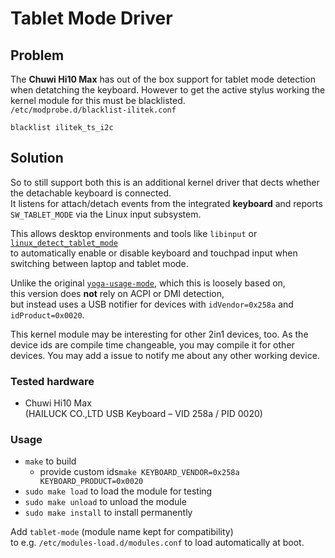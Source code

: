 # Tablet Mode Driver

## Problem
The **Chuwi Hi10 Max** has out of the box support for tablet mode detection when detatching the keyboard. 
However to get the active stylus working the kernel module for this must be blacklisted.  
`/etc/modprobe.d/blacklist-ilitek.conf`  
```
blacklist ilitek_ts_i2c
```

## Solution
So to still support both this is an additional kernel driver that dects whether the detachable keyboard is connected.  
It listens for attach/detach events from the integrated **keyboard** and reports `SW_TABLET_MODE` via the Linux input subsystem.  

This allows desktop environments and tools like `libinput` or  
[`linux_detect_tablet_mode`](https://github.com/alesguzik/linux_detect_tablet_mode)  
to automatically enable or disable keyboard and touchpad input when switching between laptop and tablet mode.

Unlike the original [`yoga-usage-mode`](https://github.com/lukas-w/yoga-usage-mode), which this is loosely based on,  
this version does **not** rely on ACPI or DMI detection,  
but instead uses a USB notifier for devices with `idVendor=0x258a` and `idProduct=0x0020`.

This kernel module may be interesting for other 2in1 devices, too.
As the device ids are compile time changeable, you may compile it for other devices. You may add a issue to notify me about any other working device.

### Tested hardware

* Chuwi Hi10 Max  
  (HAILUCK CO.,LTD USB Keyboard – VID 258a / PID 0020)

### Usage

* `make` to build  
  * provide custom ids`make KEYBOARD_VENDOR=0x258a KEYBOARD_PRODUCT=0x0020`
* `sudo make load` to load the module for testing  
* `sudo make unload` to unload the module  
* `sudo make install` to install permanently  

Add `tablet-mode` (module name kept for compatibility)  
to e.g. `/etc/modules-load.d/modules.conf` to load automatically at boot.
